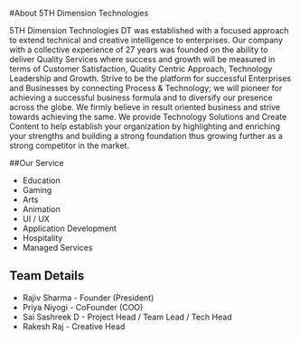 #About 5TH Dimension Technologies

5TH Dimension Technologies DT was established with a focused approach to extend technical and creative intelligence to enterprises. Our company with a collective experience of 27 years was founded on the ability to deliver Quality Services where success and growth will be measured in terms of Customer Satisfaction, Quality Centric Approach, Technology Leadership and Growth.  Strive to be the platform for successful Enterprises and Businesses by connecting Process &amp; Technology; we will pioneer for achieving a successful business formula and to diversify our presence across the globe.  We firmly believe in result oriented business and strive towards achieving the same. We provide Technology Solutions and Create Content to help establish your organization by highlighting and enriching your strengths and building a strong foundation thus growing further as a strong competitor in the market.

##Our Service
* Education
* Gaming
* Arts
* Animation
* UI / UX
* Application Development
* Hospitality
* Managed Services

## Team Details
* Rajiv Sharma - Founder (President)
* Priya Niyogi - CoFounder (COO)
* Sai Sashreek D - Project Head / Team Lead / Tech Head
* Rakesh Raj - Creative Head

